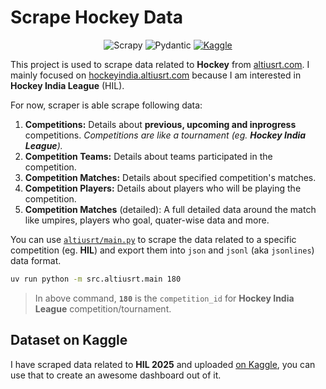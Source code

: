 # Scrape Hockey Data

<p align="center">
  <img src="https://img.shields.io/badge/Scrapy-60A839?logo=scrapy&logoColor=fff" alt="Scrapy">
  <img src="https://img.shields.io/badge/Pydantic-E92063?logo=pydantic&logoColor=fff" alt="Pydantic">
  <a href="https://www.kaggle.com/datasets/arvanshul/hockey-india-league-2025">
     <img src="https://img.shields.io/badge/Kaggle-20BEFF?logo=kaggle&logoColor=fff" alt="Kaggle">
  </a>
</p>

This project is used to scrape data related to **Hockey** from [altiusrt.com](https://altiusrt.com). I mainly focused on
[hockeyindia.altiusrt.com](https://hockeyindia.altiusrt.com) because I am interested in **Hockey India League** (HIL).

For now, scraper is able scrape following data:

1. **Competitions:** Details about **previous, upcoming and inprogress** competitions. _Competitions are like a
   tournament (eg. **Hockey India League**)._
2. **Competition Teams:** Details about teams participated in the competition.
3. **Competition Matches:** Details about specified competition's matches.
4. **Competition Players:** Details about players who will be playing the competition.
5. **Competition Matches** (detailed): A full detailed data around the match like umpires, players who goal, quater-wise
   data and more.

You can use [`altiusrt/main.py`](src/altiusrt/main.py) to scrape the data related to a specific competition (eg.
**HIL**) and export them into `json` and `jsonl` (aka `jsonlines`) data format.

```bash
uv run python -m src.altiusrt.main 180
```

> In above command, **`180`** is the `competition_id` for **Hockey India League** competition/tournament.

## Dataset on Kaggle

I have scraped data related to **HIL 2025** and uploaded
[on Kaggle](https://www.kaggle.com/datasets/arvanshul/hockey-india-league-2025), you can use that to create an awesome
dashboard out of it.
